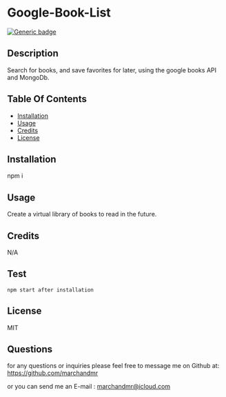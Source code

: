 # Google-Book-List 

  [![Generic badge](https://img.shields.io/badge/License-MIT-<COLOR>.svg)](https://shields.io/)

  ##  Description
  
  Search for books, and save favorites for later, using the google books API and MongoDb.


  ## Table Of Contents

  * [Installation](#installation)
  * [Usage](#usage)
  * [Credits](#credits)
  * [License](#license)

  ## Installation

  npm i

  ## Usage

  Create a virtual library of books to read in the future.

  ## Credits

  N/A

  ## Test

    npm start after installation

  ## License

  MIT

## Questions

  for any questions or inquiries  please feel free to message me on Github at: https://github.com/marchandmr

  or you can send me an E-mail :  marchandmr@icloud.com

 

 

